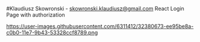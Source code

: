 #Klaudiusz Skowronski - skowronski.klaudiusz@gmail.com
React Login Page with authorization

https://user-images.githubusercontent.com/6311412/32380673-ee95be8a-c0b0-11e7-9b43-53328ccf8789.png
